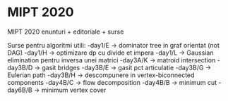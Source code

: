# MIPT 2020
 MIPT 2020 enunturi + editoriale + surse

Surse pentru algoritmi utili:
-day1/E -> dominator tree in graf orientat (not DAG)
-day1/H -> optimizare dp cu divide et impera
-day1/L -> Gaussian elimination pentru inversa unei matrici
-day3A/K -> matroid intersection
-day3B/D -> gasit bridges
-day3B/E -> gasit pct articulatie
-day3B/G -> Eulerian path
-day3B/H -> descompunere in vertex-biconnected components
-day4B/C -> flow decomposition
-day4B/B -> minimum cut
-day6B/B -> minimum vertex cover
